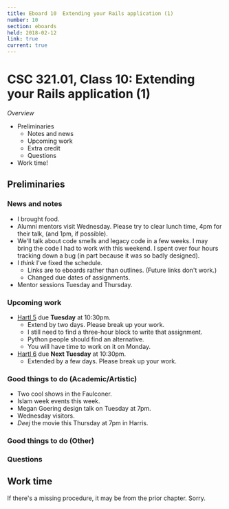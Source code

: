```yaml
---
title: Eboard 10  Extending your Rails application (1)
number: 10
section: eboards
held: 2018-02-12
link: true
current: true
---
```

CSC 321.01, Class 10:  Extending your Rails application (1)
===========================================================

_Overview_

* Preliminaries
    * Notes and news
    * Upcoming work
    * Extra credit
    * Questions
* Work time!

Preliminaries
-------------

### News and notes

* I brought food.
* Alumni mentors visit Wednesday.  Please try to clear lunch time,
  4pm for their talk, (and 1pm, if possible).
* We'll talk about code smells and legacy code in a few weeks.  I may
  bring the code I had to work with this weekend.  I spent over four
  hours tracking down a bug (in part because it was so badly designed).
* I *think* I've fixed the schedule.
     * Links are to eboards rather than outlines.  (Future links don't work.)
     * Changed due dates of assignments.
* Mentor sessions Tuesday and Thursday.

### Upcoming work

* [Hartl 5](../assignments/hartl-5) due **Tuesday** at 10:30pm.
    * Extend by two days.  Please break up your work.
    * I still need to find a three-hour block to write that assignment.
    * Python people should find an alternative.
    * You will have time to work on it on Monday.
* [Hartl 6](../assignments/hartl-6) due **Next Tuesday** at 10:30pm.
    * Extended by a few days.  Please break up your work.

### Good things to do (Academic/Artistic)

* Two cool shows in the Faulconer.
* Islam week events this week.
* Megan Goering design talk on Tuesday at 7pm.
* Wednesday visitors.
* _Deej_ the movie this Thursday at 7pm in Harris.

### Good things to do (Other)

### Questions

Work time
---------

If there's a missing procedure, it may be from the prior chapter.  Sorry.
